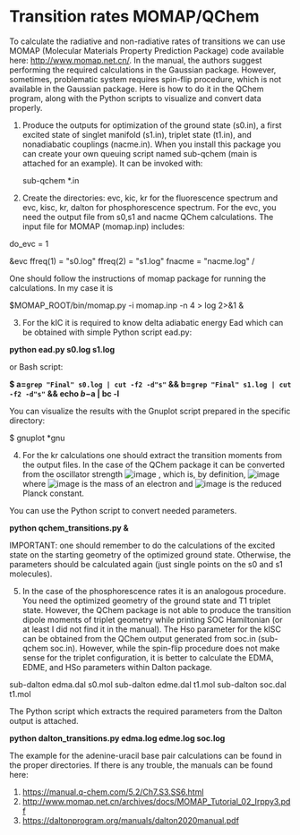 # Transition rates MOMAP/QChem

To calculate the radiative and non-radiative rates of transitions we can use MOMAP (Molecular Materials Property Prediction Package) code available here: http://www.momap.net.cn/.
In the manual, the authors suggest performing the required calculations in the Gaussian package. However, sometimes, problematic system requires spin-flip procedure, which is not available in the Gaussian package.
Here is how to do it in the QChem program, along with the Python scripts to visualize and convert data properly.

1. Produce the outputs for optimization of the ground state (s0.in), a first excited state of singlet manifold (s1.in), triplet state (t1.in), and nonadiabatic couplings (nacme.in).
   When you install this package you can create your own queuing script named sub-qchem (main is attached for an example). It can be invoked with:

    sub-qchem *.in

3. Create the directories: evc, kic, kr  for the fluorescence spectrum and evc, kisc, kr, dalton for phosphorescence spectrum.
    For the evc, you need the output file from s0,s1 and nacme QChem calculations. The input file for MOMAP (momap.inp) includes:

do_evc	= 1

&evc
 ffreq(1) = "s0.log"
 ffreq(2) = "s1.log"
 fnacme   = "nacme.log"
/

One should follow the instructions of momap package for running the calculations. 
In my case it is 

$MOMAP_ROOT/bin/momap.py -i momap.inp -n 4  > log 2>&1 &

3. For the kIC it is required to know delta adiabatic energy Ead which can be obtained with simple Python script ead.py:
   
**python ead.py s0.log s1.log**

or Bash script:

**$ a=`grep "Final" s0.log | cut -f2 -d"s"` && b=`grep "Final" s1.log | cut -f2 -d"s"` && echo $b-$a | bc -l**

You can visualize the results with the Gnuplot script prepared in the specific directory:

$ gnuplot *gnu

4.  For the kr calculations one should extract the transition moments from  the output files. In the case of the QChem package it can be converted from the oscillator strength ![image](https://github.com/kingaszk/AT-AU-photodeactivation/assets/156574267/4c4146d8-e5cf-4b90-9c71-7f79fcf0b5ca)
, which is, by definition,
  ![image](https://github.com/kingaszk/AT-AU-photodeactivation/assets/156574267/6753390d-49d5-425b-b1e1-41fbba31ca71)
 where ![image](https://github.com/kingaszk/AT-AU-photodeactivation/assets/156574267/5d694aa2-b766-4cf0-a984-6f146b3d771b)
 is the mass of an electron and ![image](https://github.com/kingaszk/AT-AU-photodeactivation/assets/156574267/a403ff5f-003d-4522-9317-1a94bad96e76)
 is the reduced Planck constant.

You can use the Python script to convert needed parameters.

**python qchem_transitions.py &**

IMPORTANT: one should remember to do the calculations of the excited state on the starting geometry of the optimized ground state. Otherwise, the parameters should be calculated again (just single points on the s0 and s1 molecules).


5. In the case of the phosphorescence rates it is an analogous procedure. You need the optimized  geometry of the ground state and T1  triplet state.
   However, the QChem package is not able to produce the transition dipole moments of triplet geometry while printing SOC Hamiltonian (or at least I did not find it in the manual). The Hso parameter for the kISC can be obtained from the QChem output generated from soc.in (sub-qchem soc.in). However, while the spin-flip procedure does not make sense for the triplet configuration, it is better to calculate the EDMA, EDME, and HSo parameters within Dalton package.

sub-dalton edma.dal s0.mol
sub-dalton edme.dal t1.mol
sub-dalton soc.dal t1.mol

The Python script which extracts the required parameters from the Dalton output is attached.

**python dalton_transitions.py edma.log edme.log soc.log**


The example for the adenine-uracil base pair calculations can be found in the proper directories.
If there is any trouble, the manuals can be found here:
1. https://manual.q-chem.com/5.2/Ch7.S3.SS6.html
2. http://www.momap.net.cn/archives/docs/MOMAP_Tutorial_02_Irppy3.pdf
3. https://daltonprogram.org/manuals/dalton2020manual.pdf
   

